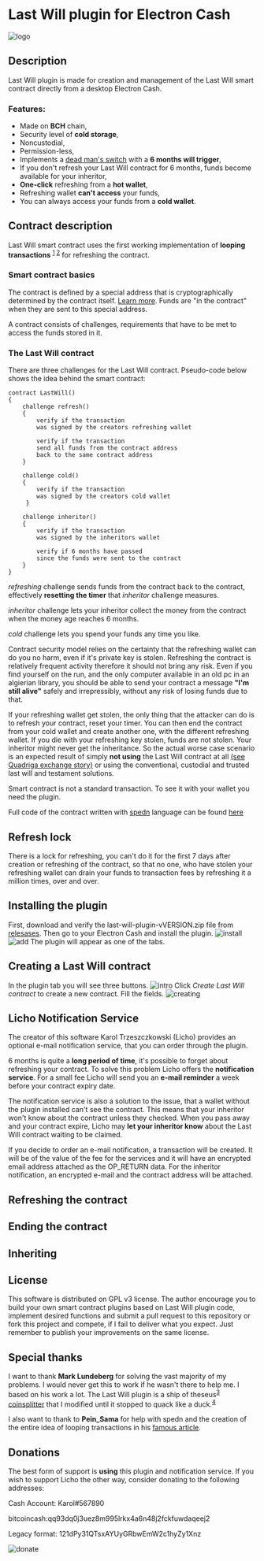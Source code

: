 # Last Will plugin for Electron Cash
![logo](/pictures/licho_logo.png)
## Description
Last Will plugin is made for creation and management of the Last Will smart contract directly from a desktop Electron Cash.

### Features:

* Made on **BCH** chain,
* Security level of **cold storage**,
* Noncustodial,
* Permission-less,
* Implements a [dead man's switch](https://en.wikipedia.org/wiki/Dead_man%27s_switch) with a **6 months will trigger**,
* If you don't refresh your Last Will contract for 6 months, funds become available for your inheritor,
* **One-click** refreshing from a **hot wallet**,
* Refreshing wallet **can't access** your funds,
* You can always access your funds from a **cold wallet**.


## Contract description

Last Will smart contract uses the first working implementation of **looping transactions** <sup>[1](https://honest.cash/pein_sama/spending-constraints-with-op_checkdatasig-172) [2](https://tobiasruck.com/content/lets-play-chess-on-bch/)</sup> for refreshing the contract.

### Smart contract basics
The contract is defined by a special address that is cryptographically determined by the contract itself. [Learn more](https://en.bitcoin.it/wiki/Pay_to_script_hash). Funds are "in the contract" when they are sent to this special address. 

A contract consists of challenges, requirements that have to be met to access the funds stored in it.


### The Last Will contract
There are three challenges for the Last Will contract. 
Pseudo-code below shows the idea behind the smart contract:
```
contract LastWill()
{
    challenge refresh()
    {
        verify if the transaction 
        was signed by the creators refreshing wallet
        
        verify if the transaction 
        send all funds from the contract address
        back to the same contract address
    }
    
    challenge cold()
    {
        verify if the transaction 
        was signed by the creators cold wallet
     }
     
    challenge inheritor()
    {
        verify if the transaction 
        was signed by the inheritors wallet

        verify if 6 months have passed 
        since the funds were sent to the contract
    }
}
```
*refreshing* challenge sends funds from the contract back to the contract, effectively **resetting the timer** that *inheritor* challenge measures.

*inheritor* challenge lets your inheritor collect the money from the contract when the money age reaches 6 months.

*cold* challenge lets you spend your funds any time you like.

Contract security model relies on the certainty that the refreshing wallet can do you no harm, even if it's private key is stolen. Refreshing the contract is relatively frequent activity therefore it should not bring any risk. Even if you find yourself on the run, and the only computer available in an old pc in an algierian library, you should be able to send your contract a message **"I'm still alive"** safely and irrepressibly, without any risk of losing funds due to that. 

If your refreshing wallet get stolen, the only thing that the attacker can do is to refresh your contract, reset your timer. You can then end the contract from your cold wallet and create another one, with the different refreshing wallet. If you die with your refreshing key stolen, funds are not stolen. Your inheritor might never get the inheritance. So the actual worse case scenario is an expected result of simply **not using** the Last Will contract at all [(see Quadriga exchange story)](https://www.bbc.com/news/world-us-canada-47203706) or using the conventional, custodial and trusted last will and testament solutions.

Smart contract is not a standard transaction. To see it with your wallet you need the plugin.

Full code of the contract written with [spedn](https://spedn.readthedocs.io/en/latest/index.html) language can be found [here](LastWill.spedn)

## Refresh lock

There is a lock for refreshing, you can't do it for the first 7 days after creation or refreshing of the contract, so that no one, who have stolen your refreshing wallet can drain your funds to transaction fees by refreshing it a million times, over and over.

## Installing the plugin
First, download and verify the last-will-plugin-vVERSION.zip file from [relesases](https://github.com/KarolTrzeszczkowski/Electron-Cash-Last-Will-Plugin/releases). Then go to your Electron Cash and install the plugin.
![install](/pictures/installing.png)
![add](/pictures/add_plugin.png)
The plugin will appear as one of the tabs.


## Creating a Last Will contract
In the plugin tab you will see three buttons.
![intro](/pictures/intro.png)
Click *Create Last Will contract* to create a new contract.
Fill the fields.
![creating](/pictures/creating.png)

## Licho Notification Service

The creator of this software Karol Trzeszczkowski (Licho) provides an optional e-mail notification service, that you can order through the plugin.

6 months is quite a **long period of time**, it's possible to forget about refreshing your contract. To solve this problem Licho offers the **notification service**. For a small fee Licho will send you an **e-mail reminder** a week before your contract expiry date.

The notification service is also a solution to the issue, that a wallet without the plugin installed can't see the contract. This means that your inheritor won't know about the contract unless they checked. When you pass away and your contract expire, Licho may **let your inheritor know** about the Last Will contract waiting to be claimed.

If you decide to order an e-mail notification, a transaction will be created. It will be of the value of the fee for the services and it will have an encrypted email address attached as the OP_RETURN data. For the inheritor notification, an encrypted e-mail and the contract address will be attached. 

## Refreshing the contract

## Ending the contract

## Inheriting

## License

This software is distributed on GPL v3 license. The author encourage you to build your own smart contract plugins based on Last Will plugin code, implement desired functions and submit a pull request to this repository or fork this project and compete, if I fail to deliver what you expect. Just remember to publish your improvements on the same license.
## Special thanks

I want to thank **Mark Lundeberg** for solving the vast majority of my problems. I would never get this to work if he wasn't there to help me. I based on his work a lot. The Last Will plugin is a ship of theseus<sup>[3](https://en.wikipedia.org/wiki/Ship_of_Theseus)</sup> [coinsplitter](https://github.com/KarolTrzeszczkowski/Coinsplitter-Plugin) that I modified until it stopped to quack like a duck.<sup>[4](https://en.wikipedia.org/wiki/Duck_test)</sup>

I also want to thank to **Pein_Sama** for help with spedn and the creation of the entire idea of looping transactions in his [famous article](https://honest.cash/pein_sama/spending-constraints-with-op_checkdatasig-172).
## Donations

The best form of support is **using** this plugin and notification service. If you wish to support Licho the other way, consider donating to the following addresses:

Cash Account: Karol#567890

bitcoincash:qq93dq0j3uez8m995lrkx4a6n48j2fckfuwdaqeej2

Legacy format: 121dPy31QTsxAYUyGRbwEmW2c1hyZy1Xnz

![donate](/pictures/donate.png)













